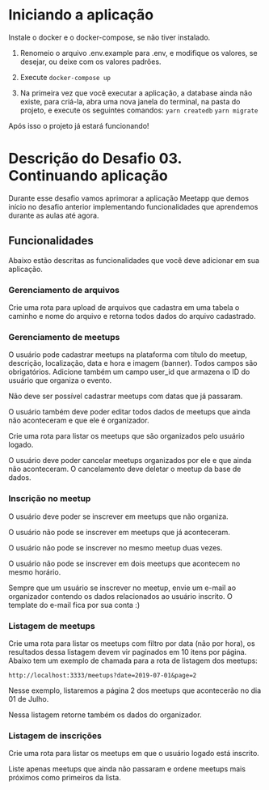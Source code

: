 # Iniciando a aplicação

Instale o docker e o docker-compose, se não tiver instalado.

1. Renomeio o arquivo .env.example para .env, e modifique os valores, se desejar, ou deixe com os valores padrões.

2. Execute `docker-compose up`

3. Na primeira vez que você executar a aplicação, a database ainda não existe, para criá-la, abra uma nova janela do terminal, na pasta do projeto, e execute os seguintes comandos:
   `yarn createdb`
   `yarn migrate`

Após isso o projeto já estará funcionando!

# Descrição do Desafio 03. Continuando aplicação

Durante esse desafio vamos aprimorar a aplicação Meetapp que demos início no desafio anterior implementando funcionalidades que aprendemos durante as aulas até agora.

## Funcionalidades

Abaixo estão descritas as funcionalidades que você deve adicionar em sua aplicação.

### Gerenciamento de arquivos

Crie uma rota para upload de arquivos que cadastra em uma tabela o caminho e nome do arquivo e retorna todos dados do arquivo cadastrado.

### Gerenciamento de meetups

O usuário pode cadastrar meetups na plataforma com título do meetup, descrição, localização, data e hora e imagem (banner). Todos campos são obrigatórios. Adicione também um campo user_id que armazena o ID do usuário que organiza o evento.

Não deve ser possível cadastrar meetups com datas que já passaram.

O usuário também deve poder editar todos dados de meetups que ainda não aconteceram e que ele é organizador.

Crie uma rota para listar os meetups que são organizados pelo usuário logado.

O usuário deve poder cancelar meetups organizados por ele e que ainda não aconteceram. O cancelamento deve deletar o meetup da base de dados.

### Inscrição no meetup

O usuário deve poder se inscrever em meetups que não organiza.

O usuário não pode se inscrever em meetups que já aconteceram.

O usuário não pode se inscrever no mesmo meetup duas vezes.

O usuário não pode se inscrever em dois meetups que acontecem no mesmo horário.

Sempre que um usuário se inscrever no meetup, envie um e-mail ao organizador contendo os dados relacionados ao usuário inscrito. O template do e-mail fica por sua conta :)

### Listagem de meetups

Crie uma rota para listar os meetups com filtro por data (não por hora), os resultados dessa listagem devem vir paginados em 10 itens por página. Abaixo tem um exemplo de chamada para a rota de listagem dos meetups:

```
http://localhost:3333/meetups?date=2019-07-01&page=2
```

Nesse exemplo, listaremos a página 2 dos meetups que acontecerão no dia 01 de Julho.

Nessa listagem retorne também os dados do organizador.

### Listagem de inscrições

Crie uma rota para listar os meetups em que o usuário logado está inscrito.

Liste apenas meetups que ainda não passaram e ordene meetups mais próximos como primeiros da lista.
